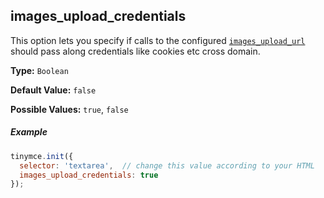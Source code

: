 ## images_upload_credentials

This option lets you specify if calls to the configured [`images_upload_url`](images-upload-url) should pass along credentials like cookies etc cross domain.

**Type:** `Boolean`

**Default Value:** `false`

**Possible Values:** `true`, `false`

##### Example

```js
tinymce.init({
  selector: 'textarea',  // change this value according to your HTML
  images_upload_credentials: true
});
```
